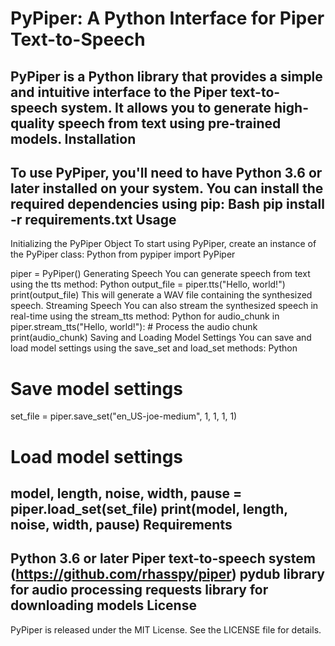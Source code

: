 PyPiper: A Python Interface for Piper Text-to-Speech
===========================================================
PyPiper is a Python library that provides a simple and intuitive interface to the Piper text-to-speech system. It allows you to generate high-quality speech from text using pre-trained models.
Installation
---------------
To use PyPiper, you'll need to have Python 3.6 or later installed on your system. You can install the required dependencies using pip:
Bash
pip install -r requirements.txt
Usage
-----
Initializing the PyPiper Object
To start using PyPiper, create an instance of the PyPiper class:
Python
from pypiper import PyPiper

piper = PyPiper()
Generating Speech
You can generate speech from text using the tts method:
Python
output_file = piper.tts("Hello, world!")
print(output_file)
This will generate a WAV file containing the synthesized speech.
Streaming Speech
You can also stream the synthesized speech in real-time using the stream_tts method:
Python
for audio_chunk in piper.stream_tts("Hello, world!"):
    # Process the audio chunk
    print(audio_chunk)
Saving and Loading Model Settings
You can save and load model settings using the save_set and load_set methods:
Python
# Save model settings
set_file = piper.save_set("en_US-joe-medium", 1, 1, 1, 1)

# Load model settings
model, length, noise, width, pause = piper.load_set(set_file)
print(model, length, noise, width, pause)
Requirements
------------
Python 3.6 or later
Piper text-to-speech system (https://github.com/rhasspy/piper)
pydub library for audio processing
requests library for downloading models
License
-------
PyPiper is released under the MIT License. See the LICENSE file for details.
